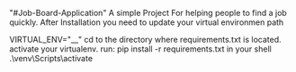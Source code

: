 "#Job-Board-Application" 
A simple Project For helping people to find a job quickly.
After Installation you need to update your virtual environmen path

VIRTUAL_ENV="__"
cd to the directory where requirements.txt is located.
activate your virtualenv.
run: pip install -r requirements.txt in your shell
.\venv\Scripts\activate